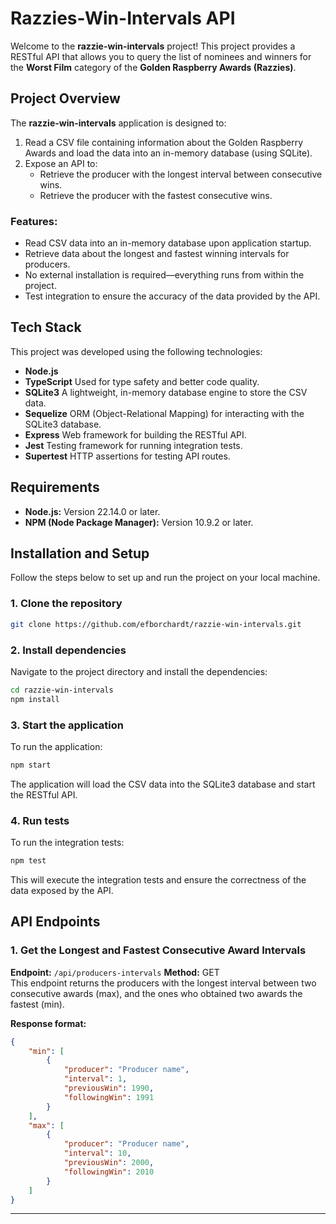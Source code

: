 # Razzies-Win-Intervals API

Welcome to the **razzie-win-intervals** project! This project provides a RESTful API that allows you to query the list of nominees and winners for the **Worst Film** category of the **Golden Raspberry Awards (Razzies)**.

## Project Overview

The **razzie-win-intervals** application is designed to:

1. Read a CSV file containing information about the Golden Raspberry Awards and load the data into an in-memory database (using SQLite).
2. Expose an API to:
   - Retrieve the producer with the longest interval between consecutive wins.
   - Retrieve the producer with the fastest consecutive wins.

### Features:
- Read CSV data into an in-memory database upon application startup.
- Retrieve data about the longest and fastest winning intervals for producers.
- No external installation is required—everything runs from within the project.
- Test integration to ensure the accuracy of the data provided by the API.

## Tech Stack

This project was developed using the following technologies:

- **Node.js**
- **TypeScript** Used for type safety and better code quality.
- **SQLite3** A lightweight, in-memory database engine to store the CSV data.
- **Sequelize** ORM (Object-Relational Mapping) for interacting with the SQLite3 database.
- **Express** Web framework for building the RESTful API.
- **Jest** Testing framework for running integration tests.
- **Supertest** HTTP assertions for testing API routes.

## Requirements

- **Node.js:** Version 22.14.0 or later.
- **NPM (Node Package Manager):** Version 10.9.2 or later.

## Installation and Setup

Follow the steps below to set up and run the project on your local machine.

### 1. Clone the repository
```bash
git clone https://github.com/efborchardt/razzie-win-intervals.git
```

### 2. Install dependencies
Navigate to the project directory and install the dependencies:
```bash
cd razzie-win-intervals
npm install
```

### 3. Start the application
To run the application:
```bash
npm start
```
The application will load the CSV data into the SQLite3 database and start the RESTful API.

### 4. Run tests
To run the integration tests:
```bash
npm test
```
This will execute the integration tests and ensure the correctness of the data exposed by the API.

## API Endpoints

### 1. Get the Longest and Fastest Consecutive Award Intervals
**Endpoint:** `/api/producers-intervals`
**Method:** GET  
This endpoint returns the producers with the longest interval between two consecutive awards (max), and the ones who obtained two awards the fastest (min).

**Response format:**
```json
{
	"min": [
		{
			"producer": "Producer name",
			"interval": 1,
			"previousWin": 1990,
			"followingWin": 1991
		}
	],
	"max": [
		{
			"producer": "Producer name",
			"interval": 10,
			"previousWin": 2000,
			"followingWin": 2010
		}
	]
}
```

---
